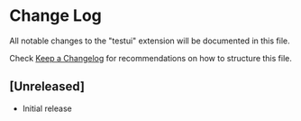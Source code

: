 # Change Log

All notable changes to the "testui" extension will be documented in this file.

Check [Keep a Changelog](http://keepachangelog.com/) for recommendations on how to structure this file.

## [Unreleased]

- Initial release